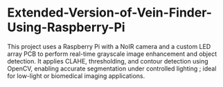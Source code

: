 # Extended-Version-of-Vein-Finder-Using-Raspberry-Pi
This project uses a Raspberry Pi with a NoIR camera and a custom LED array PCB to perform real-time grayscale image enhancement and object detection. It applies CLAHE, thresholding, and contour detection using OpenCV, enabling accurate segmentation under controlled lighting ; ideal for low-light or biomedical imaging applications.
